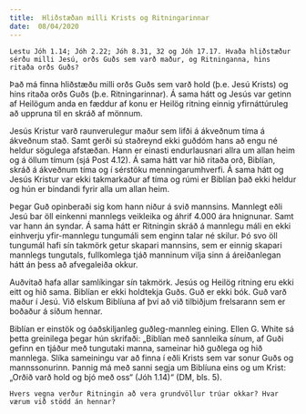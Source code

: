 ```yaml
---
title:  Hliðstæðan milli Krists og Ritningarinnar
date:  08/04/2020
---
```


`Lestu Jóh 1.14; Jóh 2.22; Jóh 8.31, 32 og Jóh 17.17. Hvaða hliðstæður sérðu milli Jesú, orðs Guðs sem varð maður, og Ritninganna, hins ritaða orðs Guðs?`

Það má finna hliðstæðu milli orðs Guðs sem varð hold (þ.e. Jesú Krists) og hins ritaða orðs Guðs (þ.e. Ritningarinnar). Á sama hátt og Jesús var getinn af Heilögum anda en fæddur af konu er Heilög ritning einnig yfirnáttúruleg að uppruna til en skráð af mönnum.

Jesús Kristur varð raunverulegur maður sem lifði á ákveðnum tíma á ákveðnum stað. Samt gerði sú staðreynd ekki guðdóm hans að engu né heldur sögulega afstæðan. Hann er einasti endurlausnari allra um allan heim og á öllum tímum (sjá Post 4.12). Á sama hátt var hið ritaða orð, Biblían, skráð á ákveðnum tíma og í sérstöku menningarumhverfi. Á sama hátt og Jesús Kristur var ekki takmarkaður af tíma og rúmi er Biblían það ekki heldur og hún er bindandi fyrir alla um allan heim.

Þegar Guð opinberaði sig kom hann niður á svið mannsins. Mannlegt eðli Jesú bar öll einkenni mannlegs veikleika og áhrif 4.000 ára hnignunar. Samt var hann án syndar. Á sama hátt er Ritningin skráð á mannlegu máli en ekki einhverju yfir-mannlegu tungumáli sem enginn talar né skilur. Þó svo öll tungumál hafi sín takmörk getur skapari mannsins, sem er einnig skapari mannlegs tungutals, fullkomlega tjáð manninum vilja sinn á áreiðanlegan hátt án þess að afvegaleiða okkur.

Auðvitað hafa allar samlíkingar sín takmörk. Jesús og Heilög ritning eru ekki eitt og hið sama. Biblían er ekki holdtekja Guðs. Guð er ekki bók. Guð varð maður í Jesú. Við elskum Biblíuna af því að við tilbiðjum frelsarann sem er boðaður á síðum hennar.

Biblían er einstök og óaðskiljanleg guðleg-mannleg eining. Ellen G. White sá þetta greinilega þegar hún skrifaði: „Biblían með sannleika sínum, af Guði gefinn en tjáður með tungutaki manna, sameinar hið guðlega og hið mannlega. Slíka sameiningu var að finna í eðli Krists sem var sonur Guðs og mannssonurinn. Þannig má með sanni segja um Biblíuna eins og um Krist: „Orðið varð hold og bjó með oss“ (Jóh 1.14)“ (DM, bls. 5).

`Hvers vegna verður Ritningin að vera grundvöllur trúar okkar? Hvar værum við stödd án hennar?`